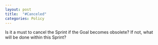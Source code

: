 ```yaml
---
layout: post
title:  "#Canceled"
categories: Policy
---
```


Is it a must to cancel the Sprint if the Goal becomes obsolete? If not, what will be done within this Sprint?
